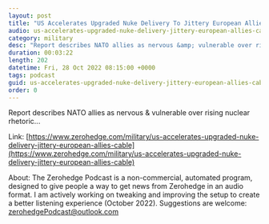 ```yaml
---
layout: post
title: "US Accelerates Upgraded Nuke Delivery To Jittery European Allies: Cable"
audio: us-accelerates-upgraded-nuke-delivery-jittery-european-allies-cable-0
category: military
desc: "Report describes NATO allies as nervous &amp; vulnerable over rising nuclear rhetoric..."
duration: 00:03:22
length: 202
datetime: Fri, 28 Oct 2022 08:15:00 +0000
tags: podcast
guid: us-accelerates-upgraded-nuke-delivery-jittery-european-allies-cable-0
order: 0
---
```

Report describes NATO allies as nervous &amp; vulnerable over rising nuclear rhetoric...

Link: [https://www.zerohedge.com/military/us-accelerates-upgraded-nuke-delivery-jittery-european-allies-cable](https://www.zerohedge.com/military/us-accelerates-upgraded-nuke-delivery-jittery-european-allies-cable)

About: The Zerohedge Podcast is a non-commercial, automated program, designed to give people a way to get news from Zerohedge in an audio format.  I am actively working on tweaking and improving the setup to create a better listening experience (October 2022).  Suggestions are welcome: [zerohedgePodcast@outlook.com](mailto:zerohedgePodcast@outlook.com)